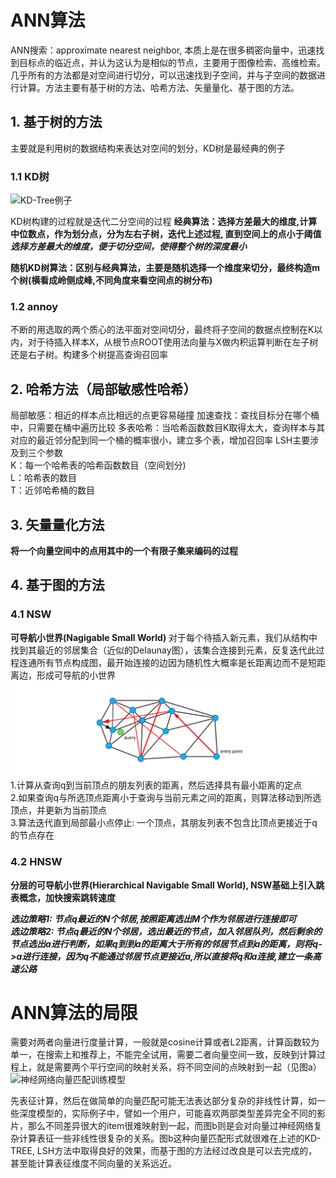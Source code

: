 # ANN算法
ANN搜索：approximate nearest neighbor, 本质上是在很多稠密向量中，迅速找到目标点的临近点，并认为这认为是相似的节点，主要用于图像检索、高维检索。几乎所有的方法都是对空间进行切分，可以迅速找到子空间，并与子空间的数据进行计算。方法主要有基于树的方法、哈希方法、矢量量化、基于图的方法。

## 1. 基于树的方法
主要就是利用树的数据结构来表达对空间的划分，KD树是最经典的例子
### 1.1 KD树
![KD-Tree例子](https://github.com/pearxiang/wukong/blob/master/resources/images/KD-TREE%E4%BE%8B%E5%AD%90.png?raw=true)

KD树构建的过程就是迭代二分空间的过程
**经典算法：选择方差最大的维度,计算中位数点，作为划分点，分为左右子树，迭代上述过程, 直到空间上的点小于阈值**  
***选择方差最大的维度，便于切分空间，使得整个树的深度最小***  

**随机KD树算法：区别与经典算法，主要是随机选择一个维度来切分，最终构造m个树(横看成岭侧成峰,不同角度来看空间点的树分布)**

### 1.2 annoy
不断的用选取的两个质心的法平面对空间切分，最终将子空间的数据点控制在K以内，对于待插入样本X，从根节点ROOT使用法向量与X做内积运算判断在左子树还是右子树。构建多个树提高查询召回率  

## 2. 哈希方法（局部敏感性哈希）
局部敏感：相近的样本点比相远的点更容易碰撞
加速查找：查找目标分在哪个桶中，只需要在桶中遍历比较
多表哈希：当哈希函数数目K取得太大，查询样本与其对应的最近邻分配到同一个桶的概率很小，建立多个表，增加召回率
LSH主要涉及到三个参数  
K：每一个哈希表的哈希函数数目（空间划分)  
L：哈希表的数目  
T：近邻哈希桶的数目  

## 3. 矢量量化方法
**将一个向量空间中的点用其中的一个有限子集来编码的过程**
## 4. 基于图的方法
### 4.1 NSW
**可导航小世界(Nagigable Small World)**
对于每个待插入新元素，我们从结构中找到其最近的邻居集合（近似的Delaunay图），该集合连接到元素，反复迭代此过程连通所有节点构成图，最开始连接的边因为随机性大概率是长距离边而不是短距离边，形成可导航的小世界  
![NSW图](https://github.com/pearxiang/pearxiang.github.io/blob/master/img/nsw-example.png?raw=true)
1.计算从查询q到当前顶点的朋友列表的距离，然后选择具有最小距离的定点  
2.如果查询q与所选顶点距离小于查询与当前元素之间的距离，则算法移动到所选顶点，并更新为当前顶点  
3.算法迭代直到局部最小点停止: 一个顶点，其朋友列表不包含比顶点更接近于q的节点存在
### 4.2 HNSW
**分层的可导航小世界(Hierarchical Navigable Small World), NSW基础上引入跳表概念，加快搜索跳转速度**

***选边策略1: 节点q最近的N个邻居,按照距离选出M个作为邻居进行连接即可***  
***选边策略2: 节点q最近的N个邻居，选出最近的节点，加入邻居队列，然后剩余的节点选出a进行判断，如果q到到a的距离大于所有的邻居节点到a的距离，则将q->a进行连接，因为q不能通过邻居节点更接近a,所以直接将q和a连接,建立一条高速公路***


# ANN算法的局限

需要对两者向量进行度量计算，一般就是cosine计算或者L2距离，计算函数较为单一，在搜索上和推荐上，不能完全试用，需要二者向量空间一致，反映到计算过程上，就是需要两个平行空间的映射关系，将不同空间的点映射到一起（见图a）
![神经网络向量匹配训练模型](https://github.com/pearxiang/wukong/blob/master/resources/images/%E7%A5%9E%E7%BB%8F%E7%BD%91%E7%BB%9C%E5%90%91%E9%87%8F%E8%AE%AD%E7%BB%83%E5%8C%B9%E9%85%8D%E6%A8%A1%E5%9E%8B.jpg?raw=true)

先表征计算，然后在做简单的向量匹配可能无法表达部分复杂的非线性计算，如一些深度模型的，实际例子中，譬如一个用户，可能喜欢两部类型差异完全不同的影片，那么不同差异很大的item很难映射到一起，而图b则是会对向量过神经网络复杂计算表征一些非线性很复杂的关系。图b这种向量匹配形式就很难在上述的KD-TREE, LSH方法中取得良好的效果，而基于图的方法经过改良是可以去完成的，甚至能计算表征维度不同向量的关系远近。   
